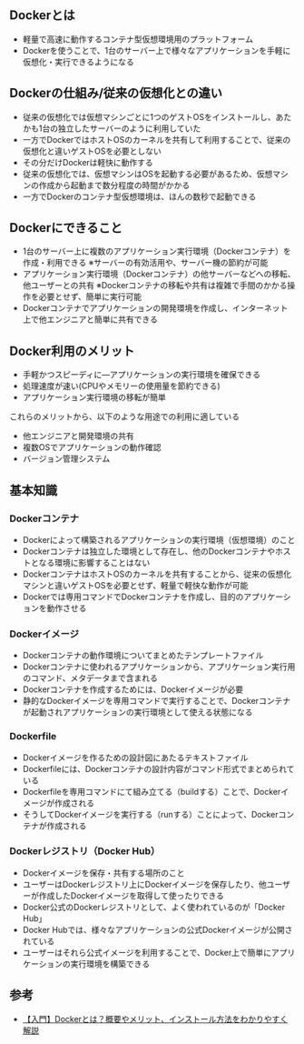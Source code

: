 ## Dockerとは
* 軽量で高速に動作するコンテナ型仮想環境用のプラットフォーム
* Dockerを使うことで、1台のサーバー上で様々なアプリケーションを手軽に仮想化・実行できるようになる

## Dockerの仕組み/従来の仮想化との違い
* 従来の仮想化では仮想マシンごとに1つのゲストOSをインストールし、あたかも1台の独立したサーバーのように利用していた
* 一方でDockerではホストOSのカーネルを共有して利用することで、従来の仮想化と違いゲストOSを必要としない
* その分だけDockerは軽快に動作する
* 従来の仮想化では、仮想マシンはOSを起動する必要があるため、仮想マシンの作成から起動まで数分程度の時間がかかる
* 一方でDockerのコンテナ型仮想環境は、ほんの数秒で起動できる

## Dockerにできること
* 1台のサーバー上に複数のアプリケーション実行環境（Dockerコンテナ）を作成・利用できる ※サーバーの有効活用や、サーバー機の節約が可能
* アプリケーション実行環境（Dockerコンテナ）の他サーバーなどへの移転、他ユーザーとの共有 ※Dockerコンテナの移転や共有は複雑で手間のかかる操作を必要とせず、簡単に実行可能
* Dockerコンテナでアプリケーションの開発環境を作成し、インターネット上で他エンジニアと簡単に共有できる

## Docker利用のメリット
* 手軽かつスピーディに―アプリケーションの実行環境を確保できる
* 処理速度が速い(CPUやメモリーの使用量を節約できる)
* アプリケーション実行環境の移転が簡単

これらのメリットから、以下のような用途での利用に適している

* 他エンジニアと開発環境の共有
* 複数OSでアプリケーションの動作確認
* バージョン管理システム

## 基本知識
### Dockerコンテナ
* Dockerによって構築されるアプリケーションの実行環境（仮想環境）のこと
* Dockerコンテナは独立した環境として存在し、他のDockerコンテナやホストとなる環境に影響することはない
* DockerコンテナはホストOSのカーネルを共有することから、従来の仮想化マシンと違いゲストOSを必要とせず、軽量で軽快な動作が可能
* Dockerでは専用コマンドでDockerコンテナを作成し、目的のアプリケーションを動作させる

### Dockerイメージ
* Dockerコンテナの動作環境についてまとめたテンプレートファイル
* Dockerコンテナに使われるアプリケーションから、アプリケーション実行用のコマンド、メタデータまで含まれる
* Dockerコンテナを作成するためには、Dockerイメージが必要
* 静的なDockerイメージを専用コマンドで実行することで、Dockerコンテナが起動されアプリケーションの実行環境として使える状態になる

### Dockerfile
* Dockerイメージを作るための設計図にあたるテキストファイル
* Dockerfileには、Dockerコンテナの設計内容がコマンド形式でまとめられている
* Dockerfileを専用コマンドにて組み立てる（buildする）ことで、Dockerイメージが作成される
* そうしてDockerイメージを実行する（runする）ことによって、Dockerコンテナが作成される

### Dockerレジストリ（Docker Hub）
* Dockerイメージを保存・共有する場所のこと
* ユーザーはDockerレジストリ上にDockerイメージを保存したり、他ユーザーが作成したDockerイメージを取得して使ったりできる
* Docker公式のDockerレジストリとして、よく使われているのが「Docker Hub」
* Docker Hubでは、様々なアプリケーションの公式Dockerイメージが公開されている
* ユーザーはそれら公式イメージを利用することで、Docker上で簡単にアプリケーションの実行環境を構築できる

## 参考
* [【入門】Dockerとは？概要やメリット、インストール方法をわかりやすく解説](https://www.kagoya.jp/howto/cloud/container/docker/)
